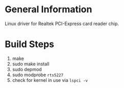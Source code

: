 General Information
===================

Linux driver for Realtek PCI-Express card reader chip.

Build Steps
===========

1) make
2) sudo make install
3) sudo depmod
4) sudo modprobe `rts5227`
5) check for kernel in use via `lspci -v`

